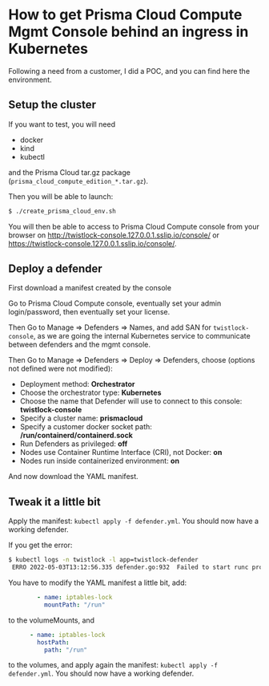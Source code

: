 # How to get Prisma Cloud Compute Mgmt Console behind an ingress in Kubernetes
Following a need from a customer, I did a POC, and you can find here the environment.

## Setup the cluster
If you want to test, you will need
- docker
- kind
- kubectl

and the Prisma Cloud tar.gz package (```prisma_cloud_compute_edition_*.tar.gz```).

Then you will be able to launch:
```bash
$ ./create_prisma_cloud_env.sh
```

You will then be able to access to Prisma Cloud Compute console from your browser on http://twistlock-console.127.0.0.1.sslip.io/console/ or https://twistlock-console.127.0.0.1.sslip.io/console/.
## Deploy a defender

First download a manifest created by the console

Go to Prisma Cloud Compute console, eventually set your admin login/password, then eventually set your license.

Then Go to Manage => Defenders => Names, and add SAN for `twistlock-console`, as we are going the internal Kubernetes service to communicate between defenders and the mgmt console.

Then Go to Manage => Defenders => Deploy => Defenders, choose (options not defined were not modified):
- Deployment method: **Orchestrator**
- Choose the orchestrator type: **Kubernetes**
- Choose the name that Defender will use to connect to this console: **twistlock-console**
- Specify a cluster name: **prismacloud**
- Specify a customer docker socket path: **/run/containerd/containerd.sock**
- Run Defenders as privileged: **off**
- Nodes use Container Runtime Interface (CRI), not Docker: **on**
- Nodes run inside containerized environment: **on**

And now download the YAML manifest.

## Tweak it a little bit

Apply the manifest: `kubectl apply -f defender.yml`. You should now have a working defender.

If you get the error:
```bash
$ kubectl logs -n twistlock -l app=twistlock-defender                                  ✔  system 
 ERRO 2022-05-03T13:12:56.335 defender.go:932  Failed to start runc proxy listen unix /var/run/tw.runc.sock: bind: read-only file system
```

You have to modify the YAML manifest a little bit, add:
```yaml
        - name: iptables-lock
          mountPath: "/run"
```
to the volumeMounts, and
```yaml
      - name: iptables-lock
        hostPath:
          path: "/run"
```
to the volumes, and apply again the manifest: `kubectl apply -f defender.yml`. You should now have a working defender.
